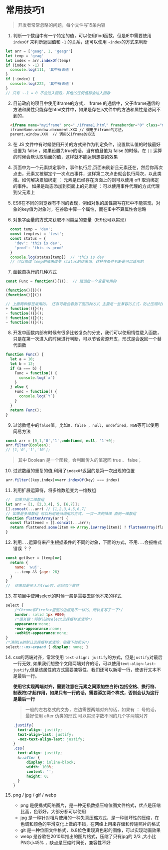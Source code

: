 # 常用技巧1

> 开发者常常忽略的问题，每个文件写15条内容

1. 判断一个数组中有一个特定的值，可以使用find函数，但是IE中需要使用 `indexOf` 来判断返回值和 `-1` 的关系，还可以使用 `~index`的方式来判断
```js
let arr = ['geag', 1, 'geagr']
let temp = 'geag'
let index = arr.indexOf(temp)
if (index > -1) {
  console.log(111, '其中有该值')
}
if (~index) {
  console.log(222, '其中有该值')
}
// 只有 ~-1 = 0 不会进入函数，其他的任何值都会进入函数
```

2. 目前政府的项目中使用iframe的方式， iframe 的通信中，父子iframe通信的方法和属性只能存在html文件中，如果是存在js文件中的方法和属性是访问不到的，
```html
  <iframe name="myiframe" src="./iframe1.html" frameborder="0" class="myiframe"></iframe>
  iframeName.window.document.XXX // 调用子iframe的方法，
  parent.window.XXX  // 调用父iframe的方法
```

3. 在 JS 文件中有时候使用开关的方式来作为判定条件，设置默认值的时候最好设置为 false ，如果设置为true的话，当有值且值为 false 的时候，在 `||` 运算的时候会默认取后面的值，这样就不能达到想要的效果

4. 页面中为一个元素绑定事件，事件执行后,页面未刷新且元素还在，然后你再次点击，元素又被绑定个一次点击事件，这样第二次点击就会执行两次，以此类推。如何解决累加绑定 ： 元素是已经存在页面上的则可以使用 off 取消绑定的事件。  如果是动态添加到页面上的元素呢 ：可以使用事件代理的方式代理到父元素上

5. ES6在不同的浏览器有不同的表现，例如对象的属性简写在IE中不能实现，对象的key值为对象时，在谷歌中算一个属性，而在IE中不算属性会忽略

6. 对象字面量的方式来获取不同类型的变量（IE9也可以实现）
```js
  const temp = 'dev';
  const temptest = 'test';
  const status = {
    'dev': 'this is dev',
    'prod': 'this is prod'
  }
  console.log(status[temp])  // 'this is dev'
  // 可以修改 temp的值来改变 status的结果值，这种在条件判断是可以适用的
```

7. 函数自执行的几种方式
  ```js
  const Func = function(){}();  // 赋值给一个变量常用的

  (function(){})()
  (function(){}())

  // 上面两种都是常用的， 还有可能会看到下面四种方式 主要是一些兼容的方式，防止压缩时报错
  + function(){}();
  - function(){}();
  ! function(){}();
  ~ function(){}();
  ```

8. 开发中函数内部有时候有很多比较复杂的分支，我们可以使用惰性载入函数，只是在第一次进入的时候进行判断，可以节省资源开支，形式是会返回一个替代函数
```js
function Func() {
  let a = 10;
  let b = 12;
  if (a === b) {
    Func = function() {
      console.log(`x`)
    }
  } else {
    Func = function() {
      console.log(`Y`)
    }
  }
  return Func();
}
```

9. 过滤数组中的`false`值，比如`0, false , null, undefined, NaN`等可以使用简易方法
```js
const arr = [0,1,'0','1',undefined, null, '1'+0];
arr.filter(Boolean);
// [1,'0','1','10'];
```
> 其中 Boolean 是一个函数，会判断传入的值返回 true 、 false；

10. 过滤数组的重复的值,利用了`indexOf`返回的是第一次出现的位置
```js
arr.filter((key,index)=>arr.indexOf(key) === index)
```

11. 利用扩展运算符，将多维数组变为一维数组
```js
//  如果只是二维数组
let arr = [1, [2,3,4], 5, [6,7]];
[].concat(...arr) // [1,2,3,4,5,6,7]
// 如果是多维数组 可以利用递归调用的方式, 一次一次的降维 直到一维数组
function flattenArray(arr) {
  const flattened = [].concat(...arr);
  return flattened.some(item => Array.isArray(item)) ? flattenArray(flattened) : flattened;
}
```

12. 利用`...`运算符来产生根据条件的不同的对象，下面的方式，不用`...`会报格式错误 ？？
```js
const getUser = (temp)=>{
  return {
    name: 'wuj',
    ...temp && {age: 26}
  }
}
//  结果就是传入为true时，返回两个属性
```

13. 在项目中使用select的时候一般是需要去除他本来的样式
```css
select {
    /*Chrome和Firefox里面的边框是不一样的，所以复写了一下*/
    border: solid 1px #000;
    /*很关键：将默认的select选择框样式清除*/
    appearance:none;
    -moz-appearance:none;
    -webkit-appearance:none;
}
/*清除ie的默认选择框样式清除，隐藏下拉箭头*/
select::-ms-expand { display: none; }
```

14. css的两端对齐，常常使用 `text-align: justify`的方式，但是`justify`对最后一行无效, 如果我们想整个文段两端对齐的话，可以使用`text-align-last: justify`,但是该属性的方式需要兼容性，我们还可以新增一行，使该行文本不是最后一行。
  
    **使用它实现两端对齐，需要注意在元素之间添加空白符(包括空格、换行符、制表符)才起作用，如果只有一行的话，需要添加两个样式，否则会认为这行是最后一行**

    > 一般的左右格式的文办，左边需要两端对齐的话，如果有 ： 号的话，最好使用 after 伪类的形式 可以实现字数不同的几个字两端对齐
   
    ```css
    .justify{
      text-align: justify;
      text-align-last: justify;
      -moz-text-align-last: justify;
    }
    .css{
      text-align: justify;
      &::after {
          display: inline-block;
          width: 100%;
          content: '';
          height: 0;
      }
    }
    ```

15. png / jpg / gif / webp
    - png 是便携式网络图片，是一种无损数据压缩位图文件格式，优点是压缩比高，色彩好，大部分都可以使用
    - jpg 是一种针对相片使用的一种失真压缩方式，是一种破坏性的压缩，在色调和颜色的平滑变化上做的不错，在网络上用来存储和传输照片的格式
    - git 是一种位图文件格式，以8位色重现真色彩的图像，可以实现动画效果
    - webp 是谷歌在2010年推出的图片格式，压缩了只有jpg的 2/3 ,大小比PNG小45% ，缺点是压缩时间长，兼容性不好
